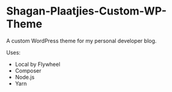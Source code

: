 # Shagan-Plaatjies-Custom-WP-Theme

A custom WordPress theme for my personal developer blog.

Uses:

- Local by Flywheel
- Composer
- Node.js
- Yarn

